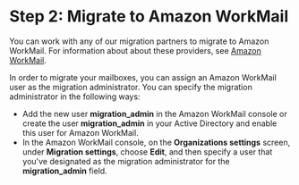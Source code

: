 # Step 2: Migrate to Amazon WorkMail<a name="prepare_mail_server"></a>

You can work with any of our migration partners to migrate to Amazon WorkMail\. For information about about these providers, see [Amazon WorkMail](https://aws.amazon.com/workmail/details/)\.

In order to migrate your mailboxes, you can assign an Amazon WorkMail user as the migration administrator\. You can specify the migration administrator in the following ways: 
+ Add the new user **migration\_admin** in the Amazon WorkMail console or create the user **migration\_admin** in your Active Directory and enable this user for Amazon WorkMail\.
+ In the Amazon WorkMail console, on the **Organizations settings** screen, under **Migration settings**, choose **Edit**, and then specify a user that you've designated as the migration administrator for the **migration\_admin** field\.